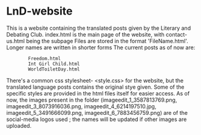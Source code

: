 # LnD-website
This is a website containing the translated posts given by the Literary and Debating Club. index.html is the main page of the website, with contact-us.html being the subpage
Files are stored in the format 'FileName.html'. Longer names are written in shorter forms
The current posts as of now are:       
                        
            Freedom.html
            Int Girl Child.html
            WorldToiletDay.html
 
There's a common css stylesheet- <style.css> for the website, but the translated language posts contains the original stye given. Some of the specific styles are provided in the html files itself for easier access.
As of now, the images present in the folder (imageedit_1_3587813769.png, imageedit_3_8073916036.png, imageedit_4_6214197510.jpg, imageedit_5_3491666099.png, imageedit_6_7883456759.png) are of the social-media logos used ; the names will be updated if other images are uploaded.
